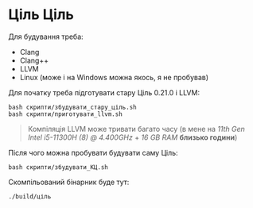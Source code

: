 # Ціль Ціль

Для будування треба:

- Clang
- Clang++
- LLVM
- Linux (може і на Windows можна якось, я не пробував)

Для початку треба підготувати стару Ціль 0.21.0 і LLVM:

```shell
bash скрипти/збудувати_стару_ціль.sh
bash скрипти/приготувати_llvm.sh
```

> Компіляція LLVM може тривати багато часу (в мене на _11th Gen Intel i5-11300H (8) @ 4.400GHz_ + _16 GB RAM_ **близько
години**)

Після чого можна пробувати будувати саму Ціль:

```shell
bash скрипти/збудувати_КЦ.sh 
```

Скомпільований бінарник буде тут:

```shell
./build/ціль
```